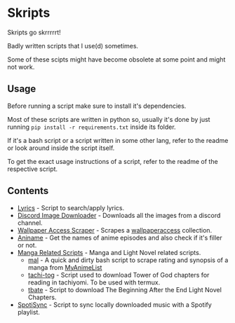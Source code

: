 # Skripts

Skripts go skrrrrrt!

Badly written scripts that I use(d) sometimes.

Some of these scipts might have become obsolete at some point and might not work.

## Usage

Before running a script make sure to install it's dependencies.

Most of these scripts are written in python so, usually it's done by just running `pip install -r requirements.txt` inside its folder.

If it's a bash script or a script written in some other lang, refer to the readme or look around inside the script itself.

To get the exact usage instructions of a script, refer to the readme of the respective script.

## Contents

- [Lyrics](./Lyrics/) - Script to search/apply lyrics.
- [Discord Image Downloader](./Discord%20Image%20Downloader/) - Downloads all the images from a discord channel.
- [Wallpaper Access Scraper](./WallpaperAccess%20Scraper/) - Scrapes a [wallpaperaccess](https://wallpaperaccess.com) collection.
- [Aniname](./Aniname/) - Get the names of anime episodes and also check if it's filler or not.
- [Manga Related Scripts](./Manga%20Related) - Manga and Light Novel related scripts.
  - [mal](./Manga%20Related/mal) - A quick and dirty bash script to scrape rating and synopsis of a manga from [MyAnimeList](https://myanimelist.net/)
  - [tachi-tog](./Manga%20Related/tachi-tog) - Script used to download Tower of God chapters for reading in tachiyomi. To be used with termux.
  - [tbate](./Manga%20Related/tbate) - Script to download The Beginning After the End Light Novel Chapters.
- [SpotiSync](./SpotiSync/) - Script to sync locally downloaded music with a Spotify playlist.
